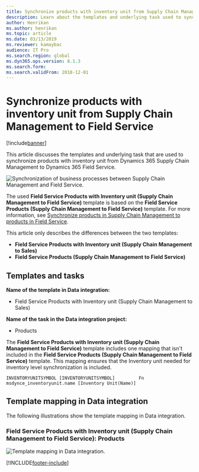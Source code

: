 ```yaml
---
title: Synchronize products with inventory unit from Supply Chain Management to Field Service
description: Learn about the templates and underlying task used to synchronize products with inventory unit from Dynamics 365 Supply Chain Management to Dynamics 365 Field Service.
author: Henrikan
ms.author: henrikan
ms.topic: article
ms.date: 03/13/2019
ms.reviewer: kamaybac
audience: IT Pro
ms.search.region: global
ms.dyn365.ops.version: 8.1.3
ms.search.form:
ms.search.validFrom: 2018-12-01
---
```


# Synchronize products with inventory unit from Supply Chain Management to Field Service

[!include[banner](../../../finance/includes/banner.md)]

This article discusses the templates and underlying task that are used to synchronize products with inventory unit from Dynamics 365 Supply Chain Management to Dynamics 365 Field Service.

![Synchronization of business processes between Supply Chain Management and Field Service.](../../../supply-chain/sales-marketing/media/FSProductsOW.png)

The used **Field Service Products with Inventory unit (Supply Chain Management to Field Service)** template is based on the **Field Service Products (Supply Chain Management to Field Service)** template. For more information, see [Synchronize products in Supply Chain Management to products in Field Service](field-service-product.md).

This article only describes the differences between the two templates: 
- **Field Service Products with Inventory unit (Supply Chain Management to Sales)**
- **Field Service Products (Supply Chain Management to Field Service)** 

## Templates and tasks

**Name of the template in Data integration:**

- Field Service Products with Inventory unit (Supply Chain Management to Sales)

**Name of the task in the Data integration project:**

- Products

The **Field Service Products with Inventory unit (Supply Chain Management to Field Service)** template includes one mapping that isn't included in the **Field Service Products (Supply Chain Management to Field Service)** template. This mapping ensures that the Inventory unit needed for inventory level synchronization is included.

```plaintext
INVENTORYUNITSYMBOL [INVENTORYUNITSYMBOL]         Fn        msdynce_inventoryunit.name [Inventory Unit(Name)] 
```

## Template mapping in Data integration

The following illustrations show the template mapping in Data integration.

### Field Service Products with Inventory unit (Supply Chain Management to Field Service): Products

![Template mapping in Data integration.](../../../supply-chain/sales-marketing/media/FSProduct1.png)


[!INCLUDE[footer-include](../../../includes/footer-banner.md)]

